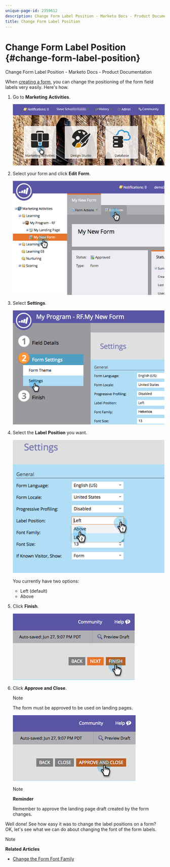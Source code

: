 ```yaml
---
unique-page-id: 2359612
description: Change Form Label Position - Marketo Docs - Product Documentation
title: Change Form Label Position
---
```


# Change Form Label Position {#change-form-label-position}

Change Form Label Position - Marketo Docs - Product Documentation

When [creating a form](../../../../../welcome-to-marketo-docs/product-docs/demand-generation/forms/creating-a-form/create-a-form.md), you can change the positioning of the form field labels very easily. Here's how.

1. Go to **Marketing** **Activities**.

   ![](assets/login-marketing-activities-2.png)

1. Select your form and click **Edit** **Form**.

   ![](assets/image2014-9-15-16-3a16-3a9.png)

1. Select **Settings**. 

   ![](assets/image2014-9-15-16-3a16-3a26.png)

1. Select the **Label** **Position** you want. 

   ![](assets/image2014-9-15-16-3a16-3a39.png)

   You currently have two options:

    * Left (default)
    * Above

1. Click **Finish**.

   ![](assets/image2014-9-15-16-3a16-3a49.png)

1. Click **Approve and Close**.

   >[!NOTE]
   >
   >The form must be approved to be used on landing pages.

   ![](assets/image2014-9-15-16-3a17-3a12.png)

   >[!NOTE]
   >
   >**Reminder**
   >
   >
   >Remember to approve the landing page draft created by the form changes.

Well done! See how easy it was to change the label positions on a form? OK, let's see what we can do about changing the font of the form labels.

>[!NOTE]
>
>**Related Articles**
>
>* [Change the Form Font Family](change-the-form-font-family.md)
>

